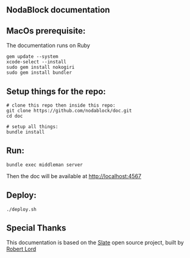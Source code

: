 NodaBlock documentation
--------------------
## MacOs prerequisite: 

The documentation runs on Ruby
```
gem update --system
xcode-select --install
sudo gem install nokogiri
sudo gem install bundler
```

## Setup things for the repo:
```
# clone this repo then inside this repo:
git clone https://github.com/nodablock/doc.git
cd doc

# setup all things:
bundle install
``` 

## Run:
```
bundle exec middleman server
```

Then the doc will be available at [http://localhost:4567](http://localhost:4567)

## Deploy:
```
./deploy.sh
```

Special Thanks
--------------------

This documentation is based on the [Slate](https://github.com/lord/slate) open source project, built by [Robert Lord](https://lord.io)
